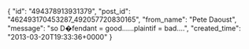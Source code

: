  {
   "id": "494378913931379",
   "post_id": "462493170453287_492057720830165",
   "from_name": "Pete Daoust",
   "message": "so D�fendant = good......plaintif = bad....",
   "created_time": "2013-03-20T19:33:36+0000"
 }

